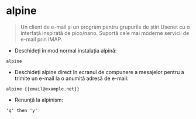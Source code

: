 # alpine

> Un client de e-mail și un program pentru grupurile de știri Usenet cu o interfață inspirată de pico/nano.
> Suportă cele mai moderne servicii de e-mail prin IMAP.

- Deschideți în mod normal instalația alpină:

`alpine`

- Deschideți alpine direct în ecranul de compunere a mesajelor pentru a trimite un e-mail la o anumită adresă de e-mail:

`alpine {{email@example.net}}`

- Renunță la alpinism:

`'q' then 'y'`
